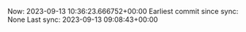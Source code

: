 Now: 2023-09-13 10:36:23.666752+00:00 Earliest commit since sync: None Last sync: 2023-09-13 09:08:43+00:00

